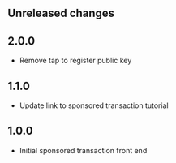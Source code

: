 ## Unreleased changes

## 2.0.0

- Remove tap to register public key 

## 1.1.0

- Update link to sponsored transaction tutorial

## 1.0.0

- Initial sponsored transaction front end
